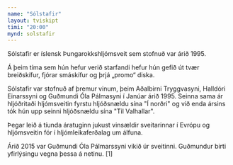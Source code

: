 ```yaml
---
name: "Sólstafir"
layout: tviskipt
timi: "20:00"
mynd: solstafir
---
```


Sólstafir er íslensk Þungarokkshljómsveit sem stofnuð var árið 1995. 

Á þeim tíma sem hún hefur verið starfandi hefur hún gefið út tvær breiðskífur, fjórar smáskífur og þrjá „promo“ diska.

Sólstafir var stofnuð af þremur vinum, þeim Aðalbirni Tryggvasyni, Halldóri Einarssyni og Guðmundi Óla Pálmasyni í Janúar árið 1995. Seinna sama ár hljóðritaði hljómsveitin fyrstu hljóðsnældu sína "Í norðri" og við enda ársins tók hún upp seinni hljóðsnældu sína "Til Valhallar".

Þegar leið á tíunda áratuginn jukust vinsældir sveitarinnar í Evrópu og hljómsveitin fór í hljómleikaferðalag um álfuna.

Árið 2015 var Guðmundi Óla Pálmarssyni vikið úr sveitinni. Guðmundur birti yfirlýsingu vegna þessa á netinu. [1]